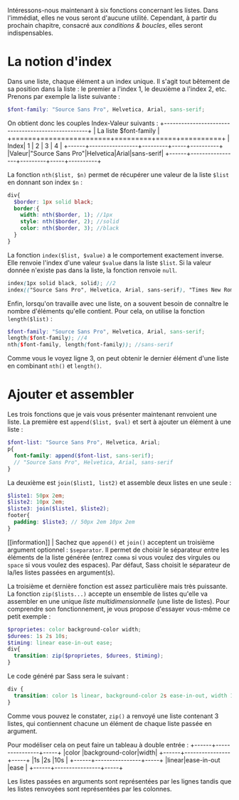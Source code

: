Intéressons-nous maintenant à six fonctions concernant les listes. Dans l'immédiat, elles ne vous seront d'aucune utilité. Cependant, à partir du prochain chapitre, consacré aux *conditions & boucles*, elles seront indispensables.

# La notion d'index
Dans une liste, chaque élément a un index unique. Il s'agit tout bêtement de sa position dans la liste : le premier a l'index 1, le deuxième a l'index 2, etc. Prenons par exemple la liste suivante :
```scss
$font-family: "Source Sans Pro", Helvetica, Arial, sans-serif;
```

On obtient donc les couples Index-Valeur suivants :
+---------------------------------------------------+
| La liste $font-family                             |
+======+=================+=========+=====+==========+
| Index| 1               | 2       | 3   | 4        |
+------+-----------------+---------+-----+----------+
|Valeur|"Source Sans Pro"|Helvetica|Arial|sans-serif|
+------+-----------------+---------+-----+----------+

La fonction `nth($list, $n)` permet de récupérer une valeur de la liste `$list` en donnant son index `$n` :
```scss hl_lines="4-6"
div{
  $border: 1px solid black;
  border:{
    width: nth($border, 1); //1px
    style: nth($border, 2); //solid
    color: nth($border, 3); //black
  }
}
```

La fonction `index($list, $value)` a le comportement exactement inverse. Elle renvoie l'index d'une valeur `$value` dans la liste `$list`. Si la valeur donnée n'existe pas dans la liste, la fonction renvoie `null`.
```scss
index(1px solid black, solid); //2
index(("Source Sans Pro", Helvetica, Arial, sans-serif), "Times New Roman"); //null
```

Enfin, lorsqu'on travaille avec une liste, on a souvent besoin de connaître le nombre d'éléments qu'elle contient. Pour cela, on utilise la fonction `length($list)` :
```scss
$font-family: "Source Sans Pro", Helvetica, Arial, sans-serif;
length($font-family); //4
nth($font-family, length(font-family)); //sans-serif
```
Comme vous le voyez ligne 3, on peut obtenir le dernier élément d'une liste en combinant `nth()` et `length()`.

# Ajouter et assembler
Les trois fonctions que je vais vous présenter maintenant renvoient une liste. La première est `append($list, $val)` et sert à ajouter un élément à une liste :
```scss hl_lines="3"
$font-list: "Source Sans Pro", Helvetica, Arial;
p{
  font-family: append($font-list, sans-serif);
  // "Source Sans Pro", Helvetica, Arial, sans-serif
}
```

La deuxième est `join($list1, list2)` et assemble deux listes en une seule :
```scss hl_lines="3"
$liste1: 50px 2em;
$liste2: 10px 2em;
$liste3: join($liste1, $liste2);
footer{
  padding: $liste3; // 50px 2em 10px 2em
}
```
[[information]]
| Sachez que `append()` et `join()` acceptent un troisième argument optionnel : `$separator`. Il permet de choisir le séparateur entre les éléments de la liste générée (entrez `comma` si vous voulez des virgules ou `space` si vous voulez des espaces). Par défaut, Sass choisit le séparateur de la/les listes passées en argument(s).

La troisième et dernière fonction est assez particulière mais très puissante. La fonction `zip($lists...)` accepte un ensemble de listes qu'elle va assembler en une unique *liste multidimensionnelle* (une liste de listes).
Pour comprendre son fonctionnement, je vous propose d'essayer vous-même ce petit exemple :
```scss hl_lines="5"
$proprietes: color background-color width;
$durees: 1s 2s 10s;
$timing: linear ease-in-out ease;
div{
  transition: zip($proprietes, $durees, $timing);
}
```
Le code généré par Sass sera le suivant :
```css hl_lines="2"
div {
  transition: color 1s linear, background-color 2s ease-in-out, width 10s ease;
}
```
Comme vous pouvez le constater, `zip()` a renvoyé une liste contenant 3 listes, qui contiennent chacune un élément de chaque liste passée en argument.

Pour modéliser cela on peut faire un tableau à double entrée :
+------+----------------+-----+
|color |background-color|width|
+------+----------------+-----+
|1s    |2s              |10s  |
+------+----------------+-----+
|linear|ease-in-out     |ease |
+------+----------------+-----+

Les listes passées en arguments sont représentées par les lignes tandis que les listes renvoyées sont représentées par les colonnes.